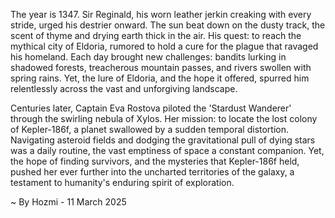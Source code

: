 
The year is 1347.  Sir Reginald, his worn leather jerkin creaking with every stride, urged his destrier onward.  The sun beat down on the dusty track, the scent of thyme and drying earth thick in the air.  His quest: to reach the mythical city of Eldoria, rumored to hold a cure for the plague that ravaged his homeland.  Each day brought new challenges: bandits lurking in shadowed forests, treacherous mountain passes, and rivers swollen with spring rains.  Yet, the lure of Eldoria, and the hope it offered, spurred him relentlessly across the vast and unforgiving landscape.

Centuries later, Captain Eva Rostova piloted the 'Stardust Wanderer' through the swirling nebula of Xylos.  Her mission: to locate the lost colony of Kepler-186f, a planet swallowed by a sudden temporal distortion.  Navigating asteroid fields and dodging the gravitational pull of dying stars was a daily routine, the vast emptiness of space a constant companion.  Yet, the hope of finding survivors, and the mysteries that Kepler-186f held, pushed her ever further into the uncharted territories of the galaxy, a testament to humanity's enduring spirit of exploration.

~ By Hozmi - 11 March 2025
